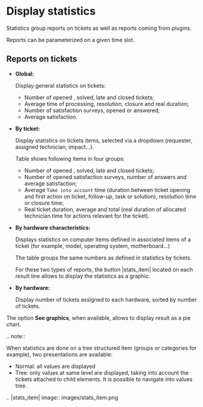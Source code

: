 Display statistics
==================

Statistics group reports on tickets as well as reports coming from plugins.

Reports can be parameterized on a given time slot.

Reports on tickets
------------------

* **Global:**

  Display general statistics on tickets:

  * Number of opened , solved, late and closed tickets;
  * Average time of processing, resolution, closure and real duration;
  * Number of satisfaction surveys, opened or answered;
  * Average satisfaction.

* **By ticket:**

  Display statistics on tickets items, selected via a dropdown (requester, assigned technician, impact...).

  Table shows following items in four groups:

  * Number of opened , solved, late and closed tickets;
  * Number of opened satisfaction surveys, number of answers and average satisfaction;
  * Average `Take into account` time (duration between ticket opening and first action on ticket, follow-up, task or solution), resolution time or closure time;
  * Real ticket duration, average and total (real duration of allocated technician time for actions relevant for the ticket).
    
* **By hardware characteristics:**

  Displays statistics on computer items defined in associated items of a ticket (for example, model, operating system, motherboard...)

  The table groups the same numbers as defined in statistics by tickets.

  For these two types of reports, the button |stats_item| located on each result line allows to display the statistics as a graphic.

* **By hardware:**

  Display number of tickets assigned to each hardware, sorted by number of tickets.

The option **See graphics**, when available, allows to display result as a pie chart.

.. note::

   When statistics are done on a tree structured item (groups or categories for example), two presentations are available:

   * Normal: all values are displayed
   * Tree: only values at same level are displayed, taking into account the tickets attached to child elements. It is possible to navigate into values tree.

.. |stats_item| image:: images/stats_item.png

